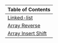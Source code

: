 |Table of Contents|
|------------------|
|[Linked-list](./javascript/linked-list/README.md)|
|[Array Reverse](./javascript/code-challenges/array-reverse/README.md)|
|[Array Insert Shift](./javascript/code-challenges/array-insert-shift/README.md)|
